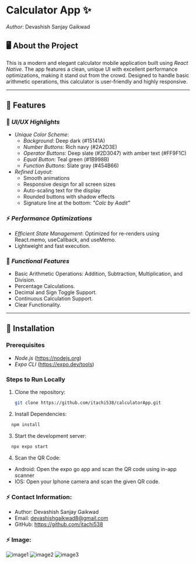 # Calculator App ✨

_Author_: Devashish Sanjay Gaikwad

## 🖥️ About the Project

This is a modern and elegant calculator mobile application built using _React Native_. The app features a clean, unique UI with excellent performance optimizations, making it stand out from the crowd. Designed to handle basic arithmetic operations, this calculator is user-friendly and highly responsive.

---

## 🚀 Features

### 🌟 _UI/UX Highlights_

- _Unique Color Scheme_:
  - _Background_: Deep dark (#15141A)
  - _Number Buttons_: Rich navy (#2A2D3E)
  - _Operator Buttons_: Deep slate (#2D3047) with amber text (#FF9F1C)
  - _Equal Button_: Teal green (#1B998B)
  - _Function Buttons_: Slate gray (#454B66)
- _Refined Layout_:
  - Smooth animations
  - Responsive design for all screen sizes
  - Auto-scaling text for the display
  - Rounded buttons with shadow effects
  - Signature line at the bottom: _"Calc by Aadit"_

### ⚡ _Performance Optimizations_

- _Efficient State Management_: Optimized for re-renders using React.memo, useCallback, and useMemo.
- Lightweight and fast execution.

### 🧮 _Functional Features_

- Basic Arithmetic Operations: Addition, Subtraction, Multiplication, and Division.
- Percentage Calculations.
- Decimal and Sign Toggle Support.
- Continuous Calculation Support.
- Clear Functionality.

---

## 📲 Installation

### Prerequisites

- _Node.js_ (https://nodejs.org)
- _Expo CLI_ (https://expo.dev/tools)

### Steps to Run Locally

1. Clone the repository:

   ```bash
   git clone https://github.com/itachi538/calculatorApp.git

   ```

2. Install Dependencies:

```bash
  npm install
```

3. Start the development server:

```bash
  npx expo start
```

4. Scan the QR Code:

- Android: Open the expo go app and scan the QR code using in-app scanner
- IOS: Open your Iphone camera and scan the given QR code.

### ⚡ Contact Information:

- Author: Devashish Sanjay Gaikwad
- Email: devashishgaikwad8@gmail.com
- GitHub: https://github.com/itachi538

### ⚡ Image:

![image1](./assets/images/img1.jpg)
![image2](./assets/images/img2.jpg)
![image3](./assets/images/img3.jpg)

